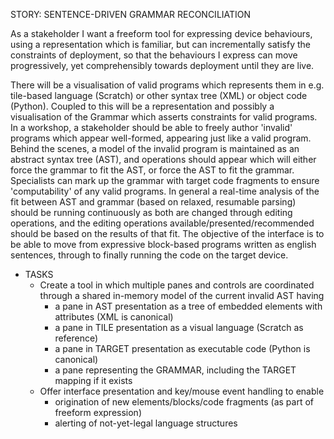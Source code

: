 STORY: SENTENCE-DRIVEN GRAMMAR RECONCILIATION

As a stakeholder I want a freeform tool for expressing device behaviours, using a representation which is familiar, but can incrementally satisfy the constraints of deployment, so that the behaviours I express can move progressively, yet comprehensibly towards deployment until they are live.

There will be a visualisation of valid programs which represents them in e.g. tile-based language (Scratch) or other syntax tree (XML) or object code (Python). Coupled to this will be a representation and possibly a visualisation of the Grammar which asserts constraints for valid programs. In a workshop, a stakeholder should be able to freely author 'invalid' programs which appear well-formed, appearing just like a valid program. Behind the scenes, a model of the invalid program is maintained as an abstract syntax tree (AST), and operations should appear which will either force the grammar to fit the AST, or force the AST to fit the grammar. Specialists can mark up the grammar with target code fragments to ensure 'computability' of any valid programs. In general a real-time analysis of the fit between AST and grammar (based on relaxed, resumable parsing) should be running continuously as both are changed through editing operations, and the editing operations available/presented/recommended should be based on the results of that fit. The objective of the interface is to be able to move from expressive block-based programs written as english sentences, through to finally running the code on the target device.

* TASKS
	- Create a tool in which multiple panes and controls are coordinated through a shared in-memory model of the current invalid AST having
		- a pane in AST presentation as a tree of embedded elements with attributes (XML is canonical)
		- a pane in TILE presentation as a visual language (Scratch as reference)
		- a pane in TARGET presentation as executable code (Python is canonical)
		- a pane representing the GRAMMAR, including the TARGET mapping if it exists
	- Offer interface presentation and key/mouse event handling to enable
		- origination of new elements/blocks/code fragments (as part of freeform expression)
		- alerting of not-yet-legal language structures
		
 
